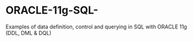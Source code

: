# ORACLE-11g-SQL-
Examples of data definition, control and querying in SQL with ORACLE 11g (DDL, DML  &amp; DQL)
